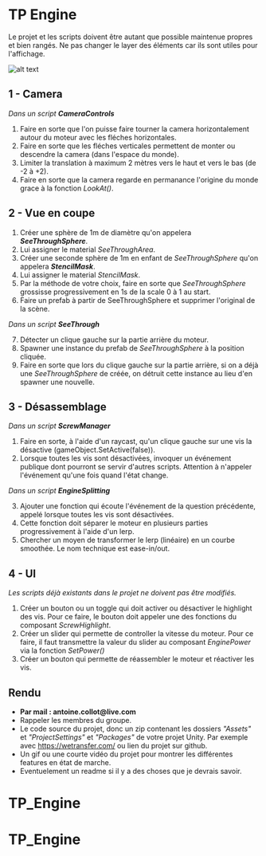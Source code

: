 ﻿# TP Engine
Le projet et les scripts doivent être autant que possible maintenue propres et bien rangés.
Ne pas changer le layer des éléments car ils sont utiles pour l'affichage.

![alt text](TPEngineDemo.gif "Demo")

## 1 - Camera
*Dans un script __CameraControls__*

1. Faire en sorte que l'on puisse faire tourner la camera horizontalement autour du moteur avec les fléches horizontales.
2. Faire en sorte que les fléches verticales permettent de monter ou descendre la camera (dans l'espace du monde).
3. Limiter la translation à maximum 2 mètres vers le haut et vers le bas (de -2 à +2).
4. Faire en sorte que la camera regarde en permanance l'origine du monde grace à la fonction *LookAt()*.

## 2 - Vue en coupe
1. Créer une sphère de 1m de diamètre qu'on appelera *__SeeThroughSphere__*.
2. Lui assigner le material *SeeThroughArea*.
3. Créer une seconde sphère de 1m en enfant de *SeeThroughSphere* qu'on appelera *__StencilMask__*.
4. Lui assigner le material *StencilMask*.
5. Par la méthode de votre choix, faire en sorte que *SeeThroughSphere* grossisse progressivement en 1s de la scale 0 à 1 au start.
6. Faire un prefab à partir de SeeThroughSphere et supprimer l'original de la scène.

*Dans un script __SeeThrough__*

7. Détecter un clique gauche sur la partie arrière du moteur.
8. Spawner une instance du prefab de *SeeThroughSphere* à la position cliquée.
9. Faire en sorte que lors du clique gauche sur la partie arrière, si on a déjà une *SeeThroughSphere* de créée, on détruit cette instance au lieu d'en spawner une nouvelle.

## 3 - Désassemblage
*Dans un script __ScrewManager__*

1. Faire en sorte, à l'aide d'un raycast, qu'un clique gauche sur une vis la désactive (gameObject.SetActive(false)).
2. Lorsque toutes les vis sont désactivées, invoquer un événement publique dont pourront se servir d'autres scripts. Attention à n'appeler l'événement qu'une fois quand l'état change.

*Dans un script __EngineSplitting__*

3. Ajouter une fonction qui écoute l'événement de la question précédente, appelé lorsque toutes les vis sont désactivées.
4. Cette fonction doit séparer le moteur en plusieurs parties progressivement à l'aide d'un lerp.
5. Chercher un moyen de transformer le lerp (linéaire) en un courbe smoothée. Le nom technique est ease-in/out.

## 4 - UI
*Les scripts déjà existants dans le projet ne doivent pas être modifiés.*

1. Créer un bouton ou un toggle qui doit activer ou désactiver le highlight des vis. Pour ce faire, le bouton doit appeler une des fonctions du composant *ScrewHighlight*.
2. Créer un slider qui permette de controller la vitesse du moteur. Pour ce faire, il faut transmettre la valeur du slider au composant *EnginePower* via la fonction *SetPower()*
3. Créer un bouton qui permette de réassembler le moteur et réactiver les vis.

## Rendu
* __Par mail : antoine.collot@live.com__
* Rappeler les membres du groupe.
* Le code source du projet, donc un zip contenant les dossiers *"Assets"* et *"ProjectSettings"* et *"Packages"* de votre projet Unity. Par exemple avec https://wetransfer.com/ ou lien du projet sur github.
* Un gif ou une courte vidéo du projet pour montrer les différentes features en état de marche.
* Eventuelement un readme si il y a des choses que je devrais savoir.
# TP_Engine
# TP_Engine
